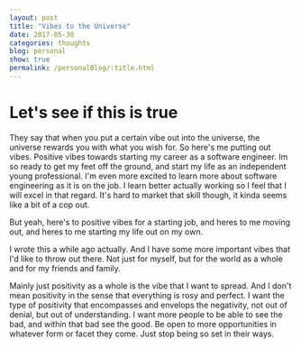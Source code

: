 ```yaml
---
layout: post
title: "Vibes to the Universe"
date: 2017-05-30
categories: thoughts
blog: personal
show: true
permalink: /personalBlog/:title.html
---
```


# Let's see if this is true #

They say that when you put a certain vibe out into the universe, the universe rewards you with what you wish for. So here's me putting out vibes. Positive vibes towards starting my career as a software engineer. Im so ready to get my feet off the ground, and start my life as an independent young professional. I'm even more excited to learn more about software engineering as it is on the job. I learn better actually working so I feel that I will excel in that regard. It's hard to market that skill though, it kinda seems like a bit of a cop out.

But yeah, here's to positive vibes for a starting job, and heres to me moving out, and heres to me starting my life out on my own.

I wrote this a while ago actually. And I have some more important vibes that I'd like to throw out there. Not just for myself, but for the world as a whole and for my friends and family.

Mainly just positivity as a whole is the vibe that I want to spread. And I don't mean positivity in the sense that everything is rosy and perfect. I want the type of positivity that encompasses and envelops the negativity, not out of denial, but out of understanding. I want more people to be able to see the bad, and within that bad see the good. Be open to more opportunities in whatever form or facet they come. Just stop being so set in their ways.
